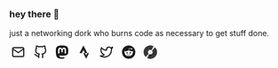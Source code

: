
### hey there 👋

just a networking dork who burns code as necessary to get stuff done.

<div> &nbsp;<a href="#ZgotmplZ" target="_blank" rel="noopener" title="Email"><svg xmlns="http://www.w3.org/2000/svg" width="24" height="24" viewBox="0 0 24 24" fill="none" stroke="currentColor" stroke-width="2" stroke-linecap="round" stroke-linejoin="round"><path d="M4 4h16c1.1 0 2 .9 2 2v12c0 1.1-.9 2-2 2H4c-1.1 0-2-.9-2-2V6c0-1.1.9-2 2-2z"></path><polyline points="22,6 12,13 2,6"></polyline></svg></a> &nbsp;&nbsp; <a href="https://github.com/sulrich" target="_blank" rel="noopener" title="Github"><svg xmlns="http://www.w3.org/2000/svg" width="24" height="24" viewBox="0 0 24 24" fill="none" stroke="currentColor" stroke-width="2" stroke-linecap="round" stroke-linejoin="round"><path d="M9 19c-5 1.5-5-2.5-7-3m14 6v-3.87a3.37 3.37 0 0 0-.94-2.61c3.14-.35 6.44-1.54 6.44-7A5.44 5.44 0 0 0 20 4.77 5.07 5.07 0 0 0 19.91 1S18.73.65 16 2.48a13.38 13.38 0 0 0-7 0C6.27.65 5.09 1 5.09 1A5.07 5.07 0 0 0 5 4.77a5.44 5.44 0 0 0-1.5 3.78c0 5.42 3.3 6.61 6.44 7A3.37 3.37 0 0 0 9 18.13V22"></path></svg></a> &nbsp;&nbsp; <a href="https://mspsocial.net/@sulrich" target="_blank" rel="noopener" title="Mastodon"><svg xmlns="http://www.w3.org/2000/svg" width="24" height="24" viewBox="0 0 24 24" fill="currentColor" stroke-width="2"><path d="M23.193 7.879c0-5.206-3.411-6.732-3.411-6.732C18.062.357 15.108.025 12.041 0h-.076c-3.068.025-6.02.357-7.74 1.147 0 0-3.411 1.526-3.411 6.732 0 1.192-.023 2.618.015 4.129.124 5.092.934 10.109 5.641 11.355 2.17.574 4.034.695 5.535.612 2.722-.15 4.25-.972 4.25-.972l-.09-1.975s-1.945.613-4.129.539c-2.165-.074-4.449-.233-4.799-2.891a5.499 5.499 0 0 1-.048-.745s2.125.52 4.817.643c1.646.075 3.19-.097 4.758-.283 3.007-.359 5.625-2.212 5.954-3.905.517-2.665.475-6.507.475-6.507zm-4.024 6.709h-2.497V8.469c0-1.29-.543-1.944-1.628-1.944-1.2 0-1.802.776-1.802 2.312v3.349h-2.483v-3.35c0-1.536-.602-2.312-1.802-2.312-1.085 0-1.628.655-1.628 1.944v6.119H4.832V8.284c0-1.289.328-2.313.987-3.07.68-.758 1.569-1.146 2.674-1.146 1.278 0 2.246.491 2.886 1.474L12 6.585l.622-1.043c.64-.983 1.608-1.474 2.886-1.474 1.104 0 1.994.388 2.674 1.146.658.757.986 1.781.986 3.07v6.304z"/></svg></a> &nbsp;&nbsp; <a href="https://strava.com/athletes/stevilbot" target="_blank" rel="noopener" title="Strava"><svg xmlns="http://www.w3.org/2000/svg" width="24" height="24" viewBox="0 0 24 24" fill="currentColor" stroke="none"><path d="M15.387 17.944l-2.089-4.116h-3.065L15.387 24l5.15-10.172h-3.066m-7.008-5.599l2.836 5.598h4.172L10.463 0l-7 13.828h4.169"/></svg></a> &nbsp;&nbsp; <a href="https://twitter.com/sulrich" target="_blank" rel="noopener" title="Twitter"><svg xmlns="http://www.w3.org/2000/svg" width="24" height="24" viewBox="0 0 24 24" fill="none" stroke="currentColor" stroke-width="2" stroke-linecap="round" stroke-linejoin="round"><path d="M23 3a10.9 10.9 0 0 1-3.14 1.53 4.48 4.48 0 0 0-7.86 3v1A10.66 10.66 0 0 1 3 4s-4 9 5 13a11.64 11.64 0 0 1-7 2c9 5 20 0 20-11.5a4.5 4.5 0 0 0-.08-.83A7.72 7.72 0 0 0 23 3z"></path></svg></a> &nbsp;&nbsp; <a href="https://twitter.com/sulrich" target="_blank" rel="noopener" title="Reddit"><svg xmlns="http://www.w3.org/2000/svg" width="24" height="24" viewBox="0 0 24 24" fill="currentColor" stroke="none"><path d="M12 0A12 12 0 0 0 0 12a12 12 0 0 0 12 12 12 12 0 0 0 12-12A12 12 0 0 0 12 0zm5.01 4.744c.688 0 1.25.561 1.25 1.249a1.25 1.25 0 0 1-2.498.056l-2.597-.547-.8 3.747c1.824.07 3.48.632 4.674 1.488.308-.309.73-.491 1.207-.491.968 0 1.754.786 1.754 1.754 0 .716-.435 1.333-1.01 1.614a3.111 3.111 0 0 1 .042.52c0 2.694-3.13 4.87-7.004 4.87-3.874 0-7.004-2.176-7.004-4.87 0-.183.015-.366.043-.534A1.748 1.748 0 0 1 4.028 12c0-.968.786-1.754 1.754-1.754.463 0 .898.196 1.207.49 1.207-.883 2.878-1.43 4.744-1.487l.885-4.182a.342.342 0 0 1 .14-.197.35.35 0 0 1 .238-.042l2.906.617a1.214 1.214 0 0 1 1.108-.701zM9.25 12C8.561 12 8 12.562 8 13.25c0 .687.561 1.248 1.25 1.248.687 0 1.248-.561 1.248-1.249 0-.688-.561-1.249-1.249-1.249zm5.5 0c-.687 0-1.248.561-1.248 1.25 0 .687.561 1.248 1.249 1.248.688 0 1.249-.561 1.249-1.249 0-.687-.562-1.249-1.25-1.249zm-5.466 3.99a.327.327 0 0 0-.231.094.33.33 0 0 0 0 .463c.842.842 2.484.913 2.961.913.477 0 2.105-.056 2.961-.913a.361.361 0 0 0 .029-.463.33.33 0 0 0-.464 0c-.547.533-1.684.73-2.512.73-.828 0-1.979-.196-2.512-.73a.326.326 0 0 0-.232-.095z"/></svg></a> &nbsp;&nbsp; <a href="https://discogs.com/user/sulrich" target="_blank" rel="noopener" title="Discogs"><svg xmlns="http://www.w3.org/2000/svg" width="24" height="24" viewBox="0 0 24 24" fill="currentColor" stroke="none"><path d="M1.7422 11.982c0-5.6682 4.61-10.2782 10.2758-10.2782 1.8238 0 3.5372.48 5.0251 1.3175l.8135-1.4879C16.1768.588 14.2474.036 12.1908.0024h-.1944C5.4091.0144.072 5.3107 0 11.886v.1152c.0072 3.4389 1.4567 6.5345 3.7748 8.7207l1.1855-1.2814c-1.9798-1.8743-3.218-4.526-3.218-7.4585zM20.362 3.4053l-1.1543 1.2406c1.903 1.867 3.0885 4.4636 3.0885 7.3361 0 5.6658-4.61 10.2758-10.2758 10.2758-1.783 0-3.4605-.456-4.922-1.2575l-.8542 1.5214c1.7086.9384 3.6692 1.4735 5.7546 1.4759C18.6245 23.9976 24 18.6246 24 11.9988c-.0048-3.3717-1.399-6.4146-3.638-8.5935zM1.963 11.982c0 2.8701 1.2119 5.4619 3.146 7.2953l1.1808-1.2767c-1.591-1.5166-2.587-3.6524-2.587-6.0186 0-4.586 3.7293-8.3152 8.3152-8.3152 1.483 0 2.875.3912 4.082 1.0751l.8351-1.5262C15.481 2.395 13.8034 1.927 12.018 1.927 6.4746 1.9246 1.963 6.4362 1.963 11.982zm18.3702 0c0 4.586-3.7293 8.3152-8.3152 8.3152-1.4327 0-2.7837-.3648-3.962-1.0055l-.852 1.5166c1.4303.7823 3.0718 1.2287 4.814 1.2287 5.5434 0 10.055-4.5116 10.055-10.055 0-2.8077-1.1567-5.3467-3.0165-7.1729l-1.183 1.2743c1.519 1.507 2.4597 3.5924 2.4597 5.8986zm-1.9486 0c0 3.5109-2.8558 6.3642-6.3642 6.3642a6.3286 6.3286 0 01-3.0069-.756l-.8471 1.507c1.147.624 2.4597.9768 3.854.9768 4.4636 0 8.0944-3.6308 8.0944-8.0944 0-2.239-.9143-4.2692-2.3902-5.7378l-1.1783 1.267c1.1351 1.152 1.8383 2.731 1.8383 4.4732zm-14.4586 0c0 2.3014.9671 4.382 2.515 5.8578l1.1734-1.2695c-1.207-1.159-1.9606-2.786-1.9606-4.5883 0-3.5108 2.8557-6.3642 6.3642-6.3642 1.1423 0 2.215.3048 3.1437.8352l.8303-1.5167c-1.1759-.6647-2.5317-1.0487-3.974-1.0487-4.4612 0-8.092 3.6308-8.092 8.0944zm12.5292 0c0 2.4502-1.987 4.4372-4.4372 4.4372a4.4192 4.4192 0 01-2.0614-.5088l-.8351 1.4879a6.1135 6.1135 0 002.8965.727c3.3885 0 6.1434-2.7548 6.1434-6.1433 0-1.6774-.6767-3.1989-1.7686-4.3076l-1.1615 1.2503c.7559.7967 1.2239 1.8718 1.2239 3.0573zm-10.5806 0c0 1.7374.7247 3.3069 1.8886 4.4252L8.92 15.1569l.0144.0144c-.8351-.8063-1.3559-1.9366-1.3559-3.1869 0-2.4502 1.9846-4.4372 4.4372-4.4372.8087 0 1.5646.2184 2.2174.5976l.8207-1.4975a6.097 6.097 0 00-3.0381-.8063c-3.3837-.0048-6.141 2.7525-6.141 6.141zm6.681 0c0 .2952-.2424.5351-.5376.5351-.2952 0-.5375-.24-.5375-.5351 0-.2976.24-.5375.5375-.5375.2952 0 .5375.24.5375.5375zm-3.9405 0c0-1.879 1.5239-3.4029 3.4005-3.4029 1.879 0 3.4005 1.5215 3.4005 3.4029 0 1.879-1.5239 3.4005-3.4005 3.4005S8.6151 13.861 8.6151 11.982zm.1488 0c.0048 1.7974 1.4567 3.2493 3.2517 3.2517 1.795 0 3.254-1.4567 3.254-3.2517-.0023-1.7974-1.4566-3.2517-3.254-3.254-1.795 0-3.2517 1.4566-3.2517 3.254Z"/></svg></a> &nbsp;&nbsp; <a href="https://botwerks.net/index.xml" target="_blank" rel="noopener" title="Rss"></a> &nbsp; </div>
